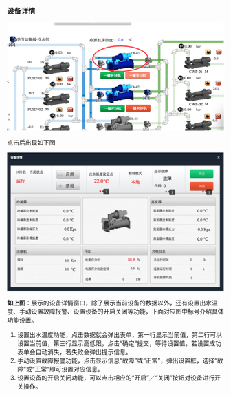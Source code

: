 ### 设备详情

![](/assets/facility.png)

点击后出现如下图

![](/assets/facilitymodal.jpg)

**如上图**：展示的设备详情窗口，除了展示当前设备的数据以外，还有设置出水温度、手动设置故障报警、设置设备的开启关闭等功能，下面对应图中标号介绍具体功能设置。

1. 设置出水温度功能，点击数据就会弹出表单，第一行显示当前值，第二行可以设置当前值，第三行显示高低限，点击“确定“提交，等待设置值，若设置成功表单会自动消失，若失败会弹出提示信息。
2. 手动设置故障报警功能，点击显示信息“故障”或“正常”，弹出设置框，选择“故障”或“正常”即可设置对应信息。
3. 设置设备的开启关闭功能，可以点击相应的“开启”／“关闭”按钮对设备进行开关操作。




